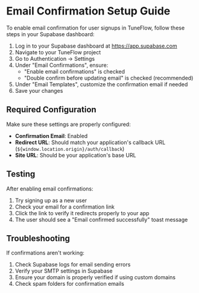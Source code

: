 # Email Confirmation Setup Guide

To enable email confirmation for user signups in TuneFlow, follow these steps in your Supabase dashboard:

1. Log in to your Supabase dashboard at https://app.supabase.com
2. Navigate to your TuneFlow project
3. Go to Authentication → Settings
4. Under "Email Confirmations", ensure:
   - "Enable email confirmations" is checked
   - "Double confirm before updating email" is checked (recommended)
5. Under "Email Templates", customize the confirmation email if needed
6. Save your changes

## Required Configuration

Make sure these settings are properly configured:

- **Confirmation Email**: Enabled
- **Redirect URL**: Should match your application's callback URL (`${window.location.origin}/auth/callback`)
- **Site URL**: Should be your application's base URL

## Testing

After enabling email confirmations:

1. Try signing up as a new user
2. Check your email for a confirmation link
3. Click the link to verify it redirects properly to your app
4. The user should see a "Email confirmed successfully" toast message

## Troubleshooting

If confirmations aren't working:

1. Check Supabase logs for email sending errors
2. Verify your SMTP settings in Supabase
3. Ensure your domain is properly verified if using custom domains
4. Check spam folders for confirmation emails
